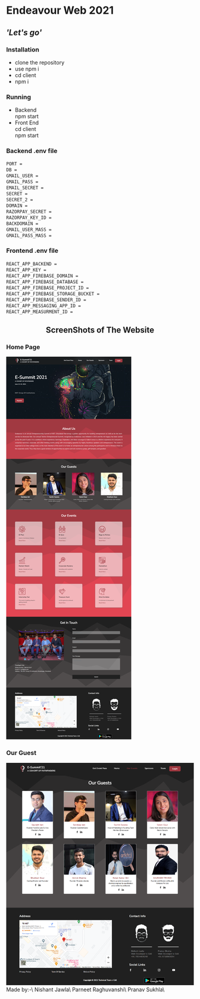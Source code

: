 # Endeavour Web 2021

## _'Let\'s go'_

### Installation

- clone the repository
- use npm i
- cd client
- npm i

### Running

- Backend\
  npm start
- Front End\
  cd client\
  npm start

### Backend .env file

```
PORT = 
DB = 
GMAIL_USER = 
GMAIL_PASS = 
EMAIL_SECRET = 
SECRET = 
SECRET_2 = 
DOMAIN = 
RAZORPAY_SECRET =
RAZORPAY_KEY_ID = 
BACKDOMAIN = 
GMAIL_USER_MASS = 
GMAIL_PASS_MASS = 
```

### Frontend .env file
```
REACT_APP_BACKEND = 
REACT_APP_KEY = 
REACT_APP_FIREBASE_DOMAIN =  
REACT_APP_FIREBASE_DATABASE = 
REACT_APP_FIREBASE_PROJECT_ID = 
REACT_APP_FIREBASE_STORAGE_BUCKET = 
REACT_APP_FIREBASE_SENDER_ID = 
REACT_APP_MESSAGING_APP_ID = 
REACT_APP_MEASURMENT_ID = 
```
<h2 align="center">ScreenShots of The Website</h2>
<h3>Home Page</h3>
<img src ="https://github.com/NishantJawla/Endeavour-web-2021/blob/main/ScreenShots/home.png" />
<h3>Our Guest</h3>
<img src ="https://github.com/NishantJawla/Endeavour-web-2021/blob/main/ScreenShots/speakerpage.png" />
Made by:-\
Nishant Jawla\
Parneet Raghuvanshi\
Pranav Sukhla\


